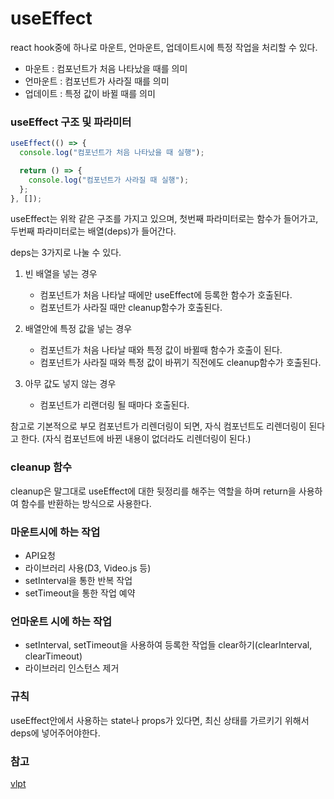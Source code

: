 # useEffect

react hook중에 하나로 마운트, 언마운트, 업데이트시에 특정 작업을 처리할 수 있다.

- 마운트 : 컴포넌트가 처음 나타났을 때를 의미
- 언마운트 : 컴포넌트가 사라질 때를 의미
- 업데이트 : 특정 값이 바뀔 때를 의미

### useEffect 구조 및 파라미터

```js
useEffect(() => {
  console.log("컴포넌트가 처음 나타났을 때 실행");

  return () => {
    console.log("컴포넌트가 사라질 때 실행");
  };
}, []);
```

useEffect는 위왁 같은 구조를 가지고 있으며, 첫번째 파라미터로는 함수가 들어가고, 두번째 파라미터로는 배열(deps)가 들어간다.

deps는 3가지로 나눌 수 있다.

1. 빈 배열을 넣는 경우

   - 컴포넌트가 처음 나타날 때에만 useEffect에 등록한 함수가 호출된다.
   - 컴포넌트가 사라질 때만 cleanup함수가 호출된다.

2. 배열안에 특정 값을 넣는 경우

   - 컴포넌트가 처음 나타날 때와 특정 값이 바뀔때 함수가 호출이 된다.
   - 컴포넌트가 사라질 때와 특정 값이 바뀌기 직전에도 cleanup함수가 호출된다.

3. 아무 값도 넣지 않는 경우
   - 컴포넌트가 리랜더링 될 때마다 호출된다.

참고로 기본적으로 부모 컴포넌트가 리렌더링이 되면, 자식 컴포넌트도 리렌더링이 된다고 한다. (자식 컴포넌트에 바뀐 내용이 없더라도 리렌더링이 된다.)

### cleanup 함수

cleanup은 말그대로 useEffect에 대한 뒷정리를 해주는 역할을 하며 return을 사용하여 함수를 반환하는 방식으로 사용한다.

### 마운트시에 하는 작업

- API요청
- 라이브러리 사용(D3, Video.js 등)
- setInterval을 통한 반복 작업
- setTimeout을 통한 작업 예약

### 언마운트 시에 하는 작업

- setInterval, setTimeout을 사용하여 등록한 작업들 clear하기(clearInterval, clearTimeout)
- 라이브러리 인스턴스 제거

### 규칙

useEffect안에서 사용하는 state나 props가 있다면, 최신 상태를 가르키기 위해서 deps에 넣어주어야한다.

### 참고

[vlpt](https://react.vlpt.us/basic/16-useEffect.html)
